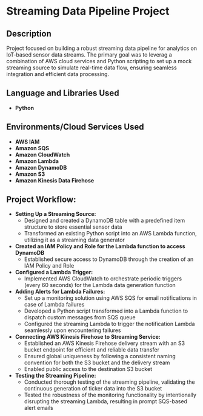<h1>Streaming Data Pipeline Project</h1>

<h2>Description</h2>
Project focused on building a robust streaming data pipeline for analytics on IoT-based sensor data streams. The primary goal was to leverag a combination of AWS cloud services and Python scripting to set up a mock streaming source to simulate real-time data flow, ensuring seamless integration and efficient data processing. 
<br />


<h2>Language and Libraries Used</h2>

- <b>Python</b> 


<h2>Environments/Cloud Services Used </h2>

- <b>AWS IAM</b>
- <b>Amazon SQS</b>
- <b>Amazon CloudWatch</b>
- <b>Amazon Lambda</b>
- <b>Amazon DynamoDB</b>
- <b>Amazon S3</b>
- <b>Amazon Kinesis Data Firehose</b>



<h2>Project Workflow:</h2>

- **Setting Up a Streaming Source:**
  - Designed and created a DynamoDB table with a predefined item structure to store essential sensor data
  - Transformed an existing Python script into an AWS Lambda function, utilizing it as a streaming data generator
- **Created an IAM Policy and Role for the Lambda function to access DynamoDB**
  - Established secure access to DynamoDB through the creation of an IAM Policy and Role
- **Configured a Lambda Trigger:**
  - Implemented AWS CloudWatch to orchestrate periodic triggers (every 60 seconds) for the Lambda data generation function
- **Adding Alerts for Lambda Failures:**
  - Set up a monitoring solution using AWS SQS for email notifications in case of Lambda failures
  - Developed a Python script transformed into a Lambda function to dispatch custom messages from SQS queue
  - Configured the streaming Lambda to trigger the notification Lambda seamlessly upon encountering failures
- **Connecting AWS Kinesis Firehose to Streaming Service:**
  - Established an AWS Kinesis Firehose delivery stream with an S3 bucket endpoint for efficient and reliable data transfer
  - Ensured global uniqueness by following a consistent naming convention for both the S3 bucket and the delivery stream
  - Enabled public access to the destination S3 bucket
- **Testing the Streaming Pipeline:**
  - Conducted thorough testing of the streaming pipeline, validating the continuous generation of ticker data into the S3 bucket
  - Tested the robustness of the monitoring functionality by intentionally disrupting the streaming Lambda, resulting in prompt SQS-based alert emails
